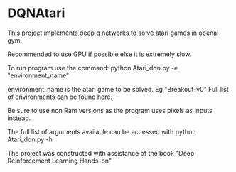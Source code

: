 # DQNAtari

This project implements deep q networks to solve atari games in openai gym.

Recommended to use GPU if possible else it is extremely slow.

To run program use the command: python Atari_dqn.py -e "environment_name"

environment_name is the atari game to be solved. Eg "Breakout-v0" Full list of environments can be found [here](https://gym.openai.com/envs/#atari). 
  
Be sure to use non Ram versions as the program uses pixels as inputs instead.
  
The full list of arguments available can be accessed with python Atari_dqn.py -h 
  
The project was constructed with assistance of the book "Deep Reinforcement Learning Hands-on"
